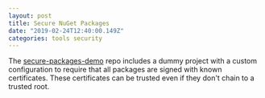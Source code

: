 ```yaml
---
layout: post
title: Secure NuGet Packages
date: "2019-02-24T12:40:00.149Z"
categories: tools security
---
```


The [secure-packages-demo](https://github.com/ridomin/secure-packages-demo) repo includes a dummy project with a custom configuration to require that all packages are signed with known certificates. These certificates can be trusted even if they don't chain to a trusted root.